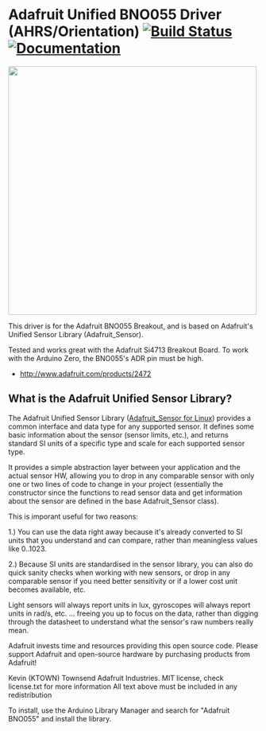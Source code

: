 Adafruit Unified BNO055 Driver (AHRS/Orientation)  [![Build Status](https://github.com/adafruit/Adafruit_BNO055/workflows/Arduino%20Library%20CI/badge.svg)](https://github.com/adafruit/Adafruit_BNO055/actions)[![Documentation](https://github.com/adafruit/ci-arduino/blob/master/assets/doxygen_badge.svg)](http://adafruit.github.io/Adafruit_BNO055/html/index.html)
================

<a href="https://www.adafruit.com/product/2472"><img src="assets/board.jpg?raw=true" width="500px"></a>

This driver is for the Adafruit BNO055 Breakout, and is based on Adafruit's Unified Sensor Library (Adafruit_Sensor).

Tested and works great with the Adafruit Si4713 Breakout Board.
To work with the Arduino Zero, the BNO055's ADR pin must be high.
* http://www.adafruit.com/products/2472

## What is the Adafruit Unified Sensor Library? ##

The Adafruit Unified Sensor Library ([Adafruit_Sensor for Linux](https://github.com/racarla96/Adafruit_Sensor_Linux)) provides a common interface and data type for any supported sensor.  It defines some basic information about the sensor (sensor limits, etc.), and returns standard SI units of a specific type and scale for each supported sensor type.

It provides a simple abstraction layer between your application and the actual sensor HW, allowing you to drop in any comparable sensor with only one or two lines of code to change in your project (essentially the constructor since the functions to read sensor data and get information about the sensor are defined in the base Adafruit_Sensor class).

This is imporant useful for two reasons:

1.) You can use the data right away because it's already converted to SI units that you understand and can compare, rather than meaningless values like 0..1023.

2.) Because SI units are standardised in the sensor library, you can also do quick sanity checks when working with new sensors, or drop in any comparable sensor if you need better sensitivity or if a lower cost unit becomes available, etc. 

Light sensors will always report units in lux, gyroscopes will always report units in rad/s, etc. ... freeing you up to focus on the data, rather than digging through the datasheet to understand what the sensor's raw numbers really mean.

Adafruit invests time and resources providing this open source code.  Please support Adafruit and open-source hardware by purchasing products from Adafruit!

Kevin (KTOWN) Townsend Adafruit Industries.
MIT license, check license.txt for more information
All text above must be included in any redistribution

To install, use the Arduino Library Manager and search for "Adafruit BNO055" and install the library.
